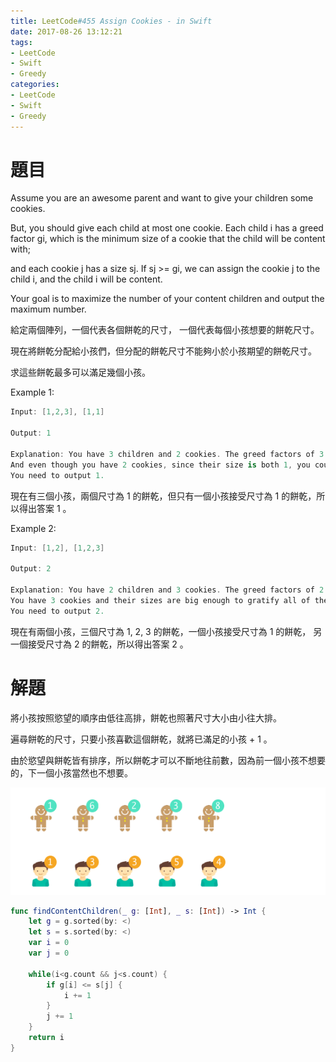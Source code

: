```yaml
---
title: LeetCode#455 Assign Cookies - in Swift
date: 2017-08-26 13:12:21
tags:
- LeetCode
- Swift
- Greedy
categories:
- LeetCode
- Swift
- Greedy
---
```


# 題目
Assume you are an awesome parent and want to give your children some cookies.
 
But, you should give each child at most one cookie. Each child i has a greed factor gi, which is the minimum size of a cookie that the child will be content with;

and each cookie j has a size sj. If sj >= gi, we can assign the cookie j to the child i, and the child i will be content.

Your goal is to maximize the number of your content children and output the maximum number.

給定兩個陣列，一個代表各個餅乾的尺寸， 一個代表每個小孩想要的餅乾尺寸。

現在將餅乾分配給小孩們，但分配的餅乾尺寸不能夠小於小孩期望的餅乾尺寸。

求這些餅乾最多可以滿足幾個小孩。

Example 1:
``` swift
Input: [1,2,3], [1,1]

Output: 1

Explanation: You have 3 children and 2 cookies. The greed factors of 3 children are 1, 2, 3.
And even though you have 2 cookies, since their size is both 1, you could only make the child whose greed factor is 1 content.
You need to output 1.
```
現在有三個小孩，兩個尺寸為 1 的餅乾，但只有一個小孩接受尺寸為 1 的餅乾，所以得出答案 1 。
 

Example 2:
``` swift
Input: [1,2], [1,2,3]

Output: 2

Explanation: You have 2 children and 3 cookies. The greed factors of 2 children are 1, 2.
You have 3 cookies and their sizes are big enough to gratify all of the children,
You need to output 2.
```
現在有兩個小孩，三個尺寸為 1, 2, 3 的餅乾，一個小孩接受尺寸為 1 的餅乾， 另一個接受尺寸為 2 的餅乾，所以得出答案 2 。
 


# 解題

將小孩按照慾望的順序由低往高排，餅乾也照著尺寸大小由小往大排。

遍尋餅乾的尺寸，只要小孩喜歡這個餅乾，就將已滿足的小孩 + 1 。

由於慾望與餅乾皆有排序，所以餅乾才可以不斷地往前數，因為前一個小孩不想要的，下一個小孩當然也不想要。

![](../images/leetcode-455/greedy.gif)

``` swift
func findContentChildren(_ g: [Int], _ s: [Int]) -> Int {
    let g = g.sorted(by: <)
    let s = s.sorted(by: <)
    var i = 0
    var j = 0
    
    while(i<g.count && j<s.count) {
        if g[i] <= s[j] {
            i += 1
        }
        j += 1
    }
    return i
}
```















